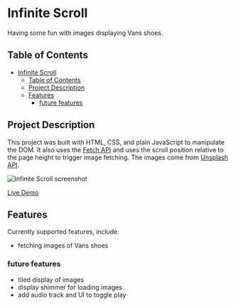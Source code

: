 # Infinite Scroll

Having some fun with images displaying Vans shoes.

## Table of Contents

- [Infinite Scroll](#infinite-scroll)
  - [Table of Contents](#table-of-contents)
  - [Project Description](#project-description)
  - [Features](#features)
    - [future features](#future-features)


## Project Description

This project was built with HTML, CSS, and plain JavaScript to manipulate
the DOM. It also uses the [Fetch API](https://developer.mozilla.org/en-US/docs/Web/API/Fetch_API) and uses the scroll position relative to the page height to trigger image fetching.  The images
come from [Unsplash API](https://unsplash.com/developers).

![Infinite Scroll screenshot](https://marvinsjsu.github.io/portfolio/assets/sneakers.png)

[Live Demo](https://marvinsjsu.github.io/infinite-scroll)

## Features

Currently supported features, include:

- fetching images of Vans shoes

### future features
- tiled display of images
- display shimmer for loading images
- add audio track and UI to toggle play
